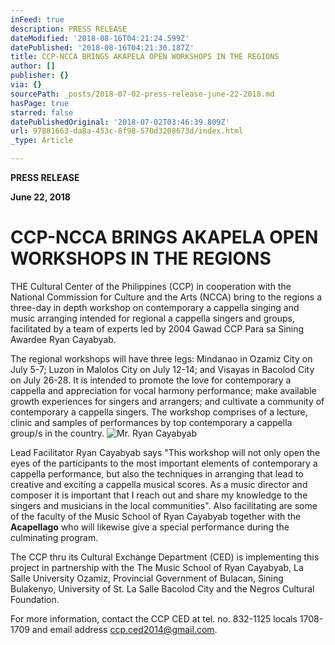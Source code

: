 ```yaml
---
inFeed: true
description: PRESS RELEASE
dateModified: '2018-08-16T04:21:24.599Z'
datePublished: '2018-08-16T04:21:30.187Z'
title: CCP-NCCA BRINGS AKAPELA OPEN WORKSHOPS IN THE REGIONS
author: []
publisher: {}
via: {}
sourcePath: _posts/2018-07-02-press-release-june-22-2018.md
hasPage: true
starred: false
datePublishedOriginal: '2018-07-02T03:46:39.809Z'
url: 97881663-da8a-453c-8f98-570d3208673d/index.html
_type: Article

---
```

**PRESS RELEASE**

**June 22, 2018**

# **CCP-NCCA BRINGS AKAPELA OPEN WORKSHOPS IN THE REGIONS**

THE Cultural Center of the Philippines (CCP) in cooperation with the National Commission for Culture and the Arts (NCCA) bring to the regions a three-day in depth workshop on contemporary a cappella singing and music arranging intended for regional a cappella singers and groups, facilitated by a team of experts led by 2004 Gawad CCP Para sa Sining Awardee Ryan Cayabyab.

The regional workshops will have three legs: Mindanao in Ozamiz City on July 5-7; Luzon in Malolos City on July 12-14; and Visayas in Bacolod City on July 26-28\. It is intended to promote the love for contemporary a cappella and appreciation for vocal harmony performance; make available growth experiences for singers and arrangers; and cultivate a community of contemporary a cappella singers. The workshop comprises of a lecture, clinic and samples of performances by top contemporary a cappella group/s in the country.
![Mr. Ryan Cayabyab](https://the-grid-user-content.s3-us-west-2.amazonaws.com/16eeb7f9-c4df-4668-9980-de9150279621.jpg)

Lead Facilitator Ryan Cayabyab says "This workshop will not only open the eyes of the participants to the most important elements of contemporary a cappella performance, but also the techniques in arranging that lead to creative and exciting a cappella musical scores. As a music director and composer it is important that I reach out and share my knowledge to the singers and musicians in the local communities". Also facilitating are some of the faculty of the Music School of Ryan Cayabyab together with the **Acapellago** who will likewise give a special performance during the culminating program.

The CCP thru its Cultural Exchange Department (CED) is implementing this project in partnership with the The Music School of Ryan Cayabyab, La Salle University Ozamiz, Provincial Government of Bulacan, Sining Bulakenyo, University of St. La Salle Bacolod City and the Negros Cultural Foundation.

For more information, contact the CCP CED at tel. no. 832-1125 locals 1708-1709 and email address ccp.ced2014@gmail.com.